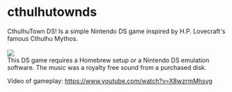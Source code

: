 # cthulhutownds
CthulhuTown DS! Is a simple Nintendo DS game inspired by H.P. Lovecraft's famous Cthulhu Mythos.<br /><br />
<img src="https://weaknetlabs.com/images/cthulhutownds.png"/><br />
This DS game requires a Homebrew setup or a Nintendo DS emulation software. The music was a royalty free sound from a purchased disk.

Video of gameplay: <a href="https://www.youtube.com/watch?v=X8wzrmMhsvg">https://www.youtube.com/watch?v=X8wzrmMhsvg</a>
